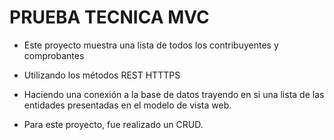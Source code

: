 # PRUEBA TECNICA MVC

* Este proyecto muestra una lista de todos los contribuyentes y comprobantes
* Utilizando los métodos REST HTTTPS

* Haciendo una conexión a la base de datos trayendo en si una lista de las entidades presentadas en el modelo de vista web.
* Para este proyecto, fue realizado un CRUD.
